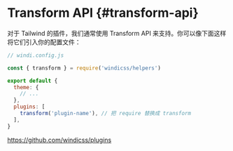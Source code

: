 # Transform API {#transform-api}

对于 Tailwind 的插件，我们通常使用 Transform API 来支持。你可以像下面这样将它们引入你的配置文件：

```js
// windi.config.js

const { transform } = require('windicss/helpers')

export default {
  theme: {
    // ...
  },
  plugins: [
    transform('plugin-name'), // 把 require 替换成 transform
  ],
}
```

https://github.com/windicss/plugins
